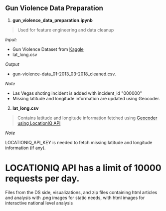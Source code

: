 
## Gun Violence Data Preparation

1. **gun_violence_data_preparation.ipynb**

> Used for feature engineering and data cleanup

_Input:_
* Gun Violence Dataset from [Kaggle](https://www.kaggle.com/jameslko/gun-violence-data) 
* lat_long.csv 

_Output_
* gun-violence-data_01-2013_03-2018_cleaned.csv.

_Note_
* Las Vegas shoting incident is added with incident_id "000000"
* Missing latitude and longitude information are updated using Geocoder.

2. **lat_long.csv**

> Contains latitude and longitude information fetched using [Geocoder using LocationIQ API](https://geocoder.readthedocs.io/providers/LocationIQ.html)

_Note_

LOCATIONIQ_API_KEY is needed to fetch missing latitude and longitude information (if any). 

LOCATIONIQ API has a limit of 10000 requests per day.
=======
Files from the DS side, visualizations, and zip files containing html articles and analysis with .png images
for static needs, with html images for interactive national level analysis

